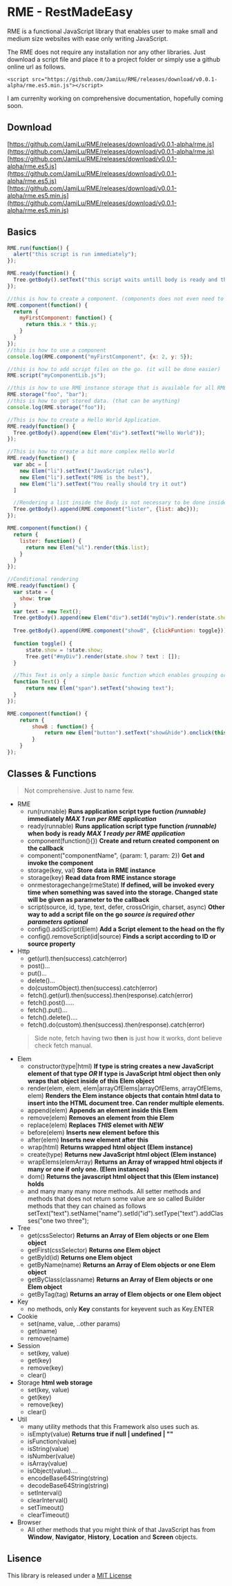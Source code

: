 RME - RestMadeEasy
======

RME is a functional JavaScript library that enables user to make small and medium size websites with ease only writing 
JavaScript. 

The RME does not require any installation nor any other libraries. Just download a script file and place it to a project
folder or simply use a github online url as follows. 

`<script src="https://github.com/JamiLu/RME/releases/download/v0.0.1-alpha/rme.es5.min.js"></script>`

I am currenlty working on comprehensive documentation, hopefully coming soon.

Download
-----
[https://github.com/JamiLu/RME/releases/download/v0.0.1-alpha/rme.js](https://github.com/JamiLu/RME/releases/download/v0.0.1-alpha/rme.js)
[https://github.com/JamiLu/RME/releases/download/v0.0.1-alpha/rme.es5.js](https://github.com/JamiLu/RME/releases/download/v0.0.1-alpha/rme.es5.js)
[https://github.com/JamiLu/RME/releases/download/v0.0.1-alpha/rme.es5.min.js](https://github.com/JamiLu/RME/releases/download/v0.0.1-alpha/rme.es5.min.js)

Basics
-----

```javascript
RME.run(function() {
  alert("this script is run immediately");
});
```

```javascript
RME.ready(function() {
  Tree.getBody().setText("this script waits untill body is ready and then it will run");
});
```

```javascript
//this is how to create a component. (components does not even need to be in the same JS file.)
RME.component(function() {
  return {
    myFirstComponent: function() {
      return this.x * this.y;
    }
  }
});
//this is how to use a component
console.log(RME.component("myFirstComponent", {x: 2, y: 5});
```

```javascript
//this is how to add script files on the go. (it will be done easier)
RME.script("myComponentLib.js");
```

```javascript
//this is how to use RME instance storage that is available for all RME functions to use (run(), ready(), component()),
RME.storage("foo", "bar");
//this is how to get stored data. (that can be anything)
console.log(RME.storage("foo"));
```

```javascript
//This is how to create a Hello World Application.
RME.ready(function() {
  Tree.getBody().append(new Elem("div").setText("Hello World"));
});
```

```javascript
//This is how to create a bit more complex Hello World
RME.ready(function() {
  var abc = [
    new Elem("li").setText("JavaScript rules"),
    new Elem("li").setText("RME is the best"),
    new Elem("li").setText("You really should try it out")
  ]

  //Rendering a list inside the Body is not necessary to be done inside the component but it explains how these components might be very handy. (as they can be anything and have any functionality)
  Tree.getBody().append(RME.component("lister", {list: abc}));
});

RME.component(function() {
  return {
    lister: function() {
      return new Elem("ul").render(this.list);
    }
  }
});
```

```javascript
//Conditional rendering
RME.ready(function() {
  var state = {
    show: true
  }
  var text = new Text();
  Tree.getBody().append(new Elem("div").setId("myDiv").render(state.show ? text : []));
  
  Tree.getBody().append(RME.component("showB", {clickFuntion: toggle}));
  
  function toggle() {
      state.show = !state.show;
      Tree.get("#myDiv").render(state.show ? text : []);
  }

  //This Text is only a simple basic function which enables grouping or wrapping one or bunch of Elemens into a one resusable Object.
  function Text() {
      return new Elem("span").setText("showing text");
  }
});

RME.component(function() {
    return {
        showB : function() {
            return new Elem("button").setText("show&hide").onclick(this.clickFuntion);
        }
    }
});
```

Classes & Functions
----
>Not comprehensive. Just to name few.

* RME
  - run(runnable) **Runs application script type fuction _(runnable)_ immediately _MAX 1 run per RME application_**
  - ready(runnable) **Runs application script type function _(runnable)_ when body is ready _MAX 1 ready per RME application_**
  - component(function(){}) **Create and return created component on the callback**
  - component("componentName", {param: 1, param: 2}) **Get and invoke the component**
  - storage(key, val) **Store data in RME instance**
  - storage(key) **Read data from RME instance storage**
  - onrmestoragechange(rmeState) **If defined, will be invoked every time when something was saved into the storage. Changed state will be given as parameter to the callback**
  - script(source, id, type, text, defer, crossOrigin, charset, async) **Other way to add a script file on the go _source is required other parameters optional_**
  - config().addScript(Elem) **Add a Script element to the head on the fly**
  - config().removeScript(id|source) **Finds a script according to ID or source property**
* Http
  - get(url).then(success).catch(error)
  - post()...
  - put()...
  - delete()...
  - do(customObject).then(success).catch(error)
  - fetch().get(url).then(success).then(response).catch(error)
  - fetch().post().....
  - fetch().put()...
  - fetch().delete()....
  - fetch().do(custom).then(success).then(response).catch(error)
  > Side note, fetch having two **then** is just how it works, dont believe check fetch manual. 
* Elem
  - constructor(type|html) **If type is string creates a new JavaScript element of that type _OR_ If type is JavaScript html object then only wraps that object inside of this Elem object**
  - render(elem, elem, elem|arrayOfElems|arrayOfElems, arrayOfElems, elem) **Renders the Elem instance objects that contain html data to insert into the HTML document tree. Can render multiple elements.**
  - append(elem) **Appends an element inside this Elem**
  - remove(elem) **Removes an element from thie Elem**
  - replace(elem) **Replaces _THIS_ elemet with _NEW_**
  - before(elem) **Inserts new element before this**
  - after(elem) **Inserts new element after this**
  - wrap(html) **Returns wrapped html object (Elem instance)**
  - create(type) **Returns new JavaScript html object (Elem instance)**
  - wrapElems(elemArray) **Returns an Array of wrapped html objects if many or one if only one. (Elem instances)**
  - dom() **Returns the javascript html object that this (Elem instance) holds**
  - and many many many more methods. All setter methods and methods that does not return some value are so called Builder methods that they can chained as follows setText("text").setName("name").setId("id").setType("text").addClasses("one two three");
* Tree
  - get(cssSelector) **Returns an Array of Elem objects or one Elem object**
  - getFirst(cssSelector) **Returns one Elem object**
  - getById(id) **Returns one Elem object**
  - getByName(name) **Returns an Array of Elem objects or one Elem object**
  - getByClass(classname) **Returns an Array of Elem objects or one Elem object**
  - getByTag(tag) **Returns an array of Elem objects or one Elem object**
* Key
  - no methods, only **Key** constants for keyevent such as Key.ENTER
* Cookie
  - set(name, value, ..other params)
  - get(name)
  - remove(name)
* Session
  - set(key, value)
  - get(key)
  - remove(key)
  - clear()
* Storage **html web storage**
  - set(key, value)
  - get(key)
  - remove(key)
  - clear()
* Util
  - many utility methods that this Framework also uses such as.
  - isEmpty(value) **Returns true if null | undefined | ""**
  - isFunction(value) 
  - isString(value)
  - isNumber(value)
  - isArray(value)
  - isObject(value)....
  - encodeBase64String(string)
  - decodeBase64String(string)
  - setInterval()
  - clearInterval()
  - setTimeout()
  - clearTimeout()
* Browser
  - All other methods that you might think of that JavaScript has from **Window**, **Navigator**, **History**, **Location** and **Screen** objects.

Lisence
-----
This library is released under a [MIT License](/LICENSE)
